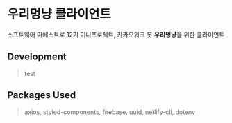# 우리멍냥 클라이언트

소프트웨어 마에스트로 12기 미니프로젝트, 카카오워크 봇 **우리멍냥**을 위한 클라이언트

## Development

> test

## Packages Used

> axios, styled-components, firebase, uuid, netlify-cli, dotenv
